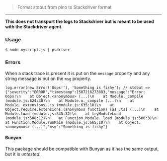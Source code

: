 > Format stdout from pino to Stackdriver format
---
__This does not transport the logs to Stackdriver but is meant to be used with the Stackdriver agent.__

### Usage

```
$ node myscript.js | psdriver
```

### Errors
When a stack trace is present it is put on the `message` property and any string message is put on the `msg` property.

```
log.error(new Error('Oops!'), 'Something is fishy'); // stdout => {"severity":"ERROR","timestamp":1507216273883,"message":"Error: Oops!\n    at Object.<anonymous> (...)\n    at Module._compile (module.js:624:30)\n    at Module.m._compile (...)\n    at Module._extensions..js (module.js:635:10)\n    at Object.require.extensions.(anonymous function) [as .ts] (...)\n    at Module.load (module.js:545:32)\n    at tryModuleLoad (module.js:508:12)\n    at Function.Module._load (module.js:500:3)\n    at Function.Module.runMain (module.js:665:10)\n    at Object.<anonymous> (...)","msg":"Something is fishy"}
```

#### Bunyan
This package should be compatible with Bunyan as it has the same output, but it is _untested_.
